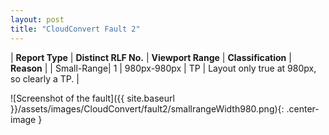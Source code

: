 ```yaml
---
layout: post
title: "CloudConvert Fault 2"
---
```

| **Report Type** | **Distinct RLF No.** | **Viewport Range** | **Classification** | **Reason** |
| Small-Range| 1 | 980px-980px | TP | Layout only true at 980px, so clearly a TP. | 

![Screenshot of the fault]({{ site.baseurl }}/assets/images/CloudConvert/fault2/smallrangeWidth980.png){: .center-image }